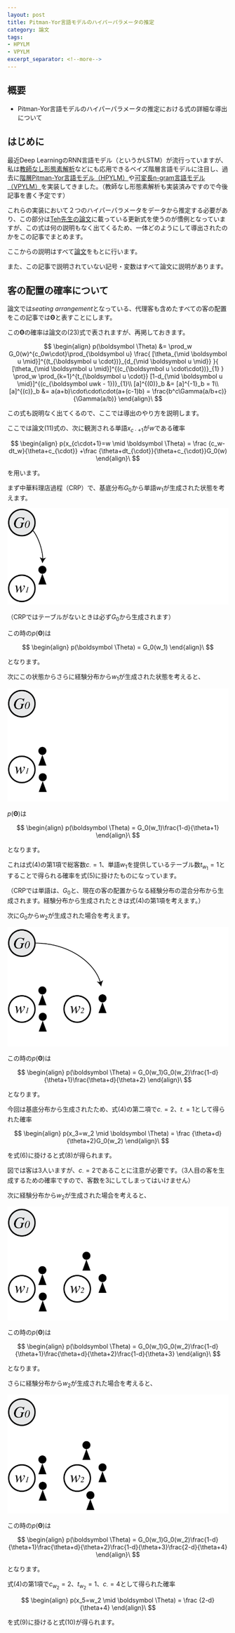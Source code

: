```yaml
---
layout: post
title: Pitman-Yor言語モデルのハイパーパラメータの推定
category: 論文
tags:
- HPYLM
- VPYLM
excerpt_separator: <!--more-->
---
```


## 概要

- Pitman-Yor言語モデルのハイパーパラメータの推定における式の詳細な導出について

## はじめに

最近Deep LearningのRNN言語モデル（というかLSTM）が流行っていますが、私は[教師なし形態素解析](http://chasen.org/~daiti-m/paper/nl190segment.pdf)などにも応用できるベイズ階層言語モデルに注目し、過去に[階層Pitman-Yor言語モデル（HPYLM）](/2016/07/26/A_Hierarchical_Bayesian_Language_Model_based_on_Pitman-Yor_Processes/)や[可変長n-gram言語モデル（VPYLM）](/2016/07/28/Pitman-Yor%E9%81%8E%E7%A8%8B%E3%81%AB%E5%9F%BA%E3%81%A5%E3%81%8F%E5%8F%AF%E5%A4%89%E9%95%B7n-gram%E8%A8%80%E8%AA%9E%E3%83%A2%E3%83%87%E3%83%AB/)を実装してきました。（教師なし形態素解析も実装済みですので今後記事を書く予定です）

これらの実装において２つのハイパーパラメータをデータから推定する必要があり、この部分は[Teh先生の論文](http://www.gatsby.ucl.ac.uk/~ywteh/research/compling/hpylm.pdf)に載っている更新式を使うのが慣例となっていますが、この式は何の説明もなく出てくるため、一体どのようにして導出されたのかをこの記事でまとめます。

ここからの説明はすべて[論文](http://www.gatsby.ucl.ac.uk/~ywteh/research/compling/hpylm.pdf)をもとに行います。

また、この記事で説明されていない記号・変数はすべて論文に説明があります。

## 客の配置の確率について

論文では$seating\ arrangement$となっている、代理客も含めたすべての客の配置をこの記事では$\boldsymbol \Theta$と表すことにします。

この$\boldsymbol \Theta$の確率は論文の(23)式で表されますが、再掲しておきます。

$$
	\begin{align}
		p(\boldsymbol \Theta) &= \prod_w G_0(w)^{c_0w\cdot}\prod_{\boldsymbol u} 
			\frac{
				[\theta_{\mid \boldsymbol u \mid}]^{(t_{\boldsymbol u \cdot})}_{d_{\mid \boldsymbol u \mid}}
			}{
				[\theta_{\mid \boldsymbol u \mid}]^{(c_{\boldsymbol u \cdot\cdot})}_{1}
			}
			\prod_w \prod_{k=1}^{t_{\boldsymbol u \cdot}}
			[1-d_{\mid \boldsymbol u \mid}]^{(c_{\boldsymbol uwk - 1})}_{1}\\
		[a]^{(0)}_b &= [a]^{-1}_b = 1\\
		[a]^{(c)}_b &= a(a+b)\cdot\cdot\cdot(a+(c-1)b) = \frac{b^c\Gamma(a/b+c)}{\Gamma(a/b)}
	\end{align}\
$$

この式も説明なく出てくるので、ここでは導出のやり方を説明します。

ここでは論文(11)式の、次に観測される単語$x_{c\cdot+1}$が$w$である確率

$$
	\begin{align}
		p(x_{c\cdot+1}=w \mid \boldsymbol \Theta) = 
			\frac {c_w-dt_w}{\theta+c_{\cdot}}
			+\frac {\theta+dt_{\cdot}}{\theta+c_{\cdot}}G_0(w)
	\end{align}\
$$

を用います。

まず中華料理店過程（CRP）で、基底分布$G_0$から単語$w_1$が生成された状態を考えます。

![CRP](/images/post/2016-10-16/p_seating_arrangement_1.png)

（CRPではテーブルがないときは必ず$G_0$から生成されます）

この時の$p(\boldsymbol \Theta)$は

$$
	\begin{align}
		p(\boldsymbol \Theta) = G_0(w_1)
	\end{align}\
$$

となります。

次にこの状態からさらに経験分布から$w_1$が生成された状態を考えると、

![CRP](/images/post/2016-10-16/p_seating_arrangement_2.png)

$p(\boldsymbol \Theta)$は

$$
	\begin{align}
		p(\boldsymbol \Theta) = G_0(w_1)\frac{1-d}{\theta+1}
	\end{align}\
$$

となります。

これは式(4)の第1項で総客数$c_{\cdot}=1$、単語$w_1$を提供しているテーブル数$t_{w_1}=1$とすることで得られる確率を式(5)に掛けたものになっています。

（CRPでは単語は、$G_0$と、現在の客の配置からなる経験分布の混合分布から生成されます。経験分布から生成されたときは式(4)の第1項を考えます。）

次に$G_0$から$w_2$が生成された場合を考えます。

![CRP](/images/post/2016-10-16/p_seating_arrangement_3.png)

この時の$p(\boldsymbol \Theta)$は

$$
	\begin{align}
		p(\boldsymbol \Theta) = G_0(w_1)G_0(w_2)\frac{1-d}{\theta+1}\frac{\theta+d}{\theta+2}
	\end{align}\
$$

となります。

今回は基底分布から生成されたため、式(4)の第二項で$c_{\cdot}=2$、$t_{\cdot}=1$として得られた確率

$$
	\begin{align}
		p(x_3=w_2 \mid \boldsymbol \Theta) = \frac {\theta+d}{\theta+2}G_0(w_2)
	\end{align}\
$$

を式(6)に掛けると式(8)が得られます。

図では客は3人いますが、$c_{\cdot}=2$であることに注意が必要です。（3人目の客を生成するための確率ですので、客数を3にしてしまってはいけません）

次に経験分布から$w_2$が生成された場合を考えると、

![CRP](/images/post/2016-10-16/p_seating_arrangement_4.png)

この時の$p(\boldsymbol \Theta)$は

$$
	\begin{align}
		p(\boldsymbol \Theta) = G_0(w_1)G_0(w_2)\frac{1-d}{\theta+1}\frac{\theta+d}{\theta+2}\frac{1-d}{\theta+3}
	\end{align}\
$$

となります。

さらに経験分布から$w_2$が生成された場合を考えると、

![CRP](/images/post/2016-10-16/p_seating_arrangement_5.png)

この時の$p(\boldsymbol \Theta)$は

$$
	\begin{align}
		p(\boldsymbol \Theta) = G_0(w_1)G_0(w_2)\frac{1-d}{\theta+1}\frac{\theta+d}{\theta+2}\frac{1-d}{\theta+3}\frac{2-d}{\theta+4}
	\end{align}\
$$

となります。

式(4)の第1項で$c_{w_2}=2$、$t_{w_2}=1$、$c_{\cdot}=4$として得られた確率

$$
	\begin{align}
		p(x_5=w_2 \mid \boldsymbol \Theta) = \frac {2-d}{\theta+4}
	\end{align}\
$$

を式(9)に掛けると式(10)が得られます。